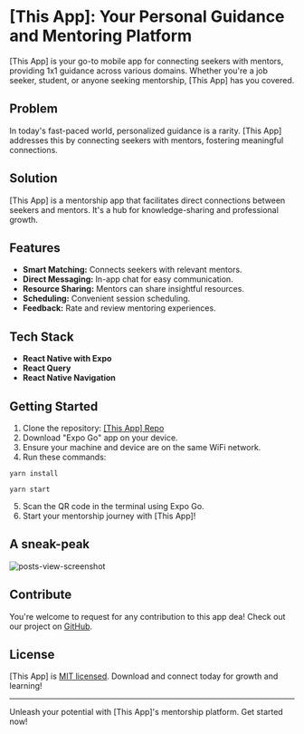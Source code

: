 # [This App]: Your Personal Guidance and Mentoring Platform

[This App] is your go-to mobile app for connecting seekers with mentors, providing 1x1 guidance across various domains. Whether you're a job seeker, student, or anyone seeking mentorship, [This App] has you covered.

## Problem

In today's fast-paced world, personalized guidance is a rarity. [This App] addresses this by connecting seekers with mentors, fostering meaningful connections.

## Solution

[This App] is a mentorship app that facilitates direct connections between seekers and mentors. It's a hub for knowledge-sharing and professional growth.

## Features

- **Smart Matching:** Connects seekers with relevant mentors.
- **Direct Messaging:** In-app chat for easy communication.
- **Resource Sharing:** Mentors can share insightful resources.
- **Scheduling:** Convenient session scheduling.
- **Feedback:** Rate and review mentoring experiences.

## Tech Stack

- **React Native with Expo**
- **React Query**
- **React Native Navigation**

## Getting Started

1. Clone the repository: [[This App] Repo](https://github.com/codeandgyan/connectl)
2. Download "Expo Go" app on your device.
3. Ensure your machine and device are on the same WiFi network.
4. Run these commands:
```
yarn install
```
```
yarn start
```
5. Scan the QR code in the terminal using Expo Go.
6. Start your mentorship journey with [This App]!

## A sneak-peak
![posts-view-screenshot](https://github.com/codeandgyan/connectl/assets/140544523/32f12515-8188-4d7e-8108-a2c1c6f78fc4)

## Contribute

You're welcome to request for any contribution to this app dea! Check out our project on [GitHub](https://github.com/codeandgyan/connectl).

## License

[This App] is [MIT licensed](LICENSE.md). Download and connect today for growth and learning!

---

Unleash your potential with [This App]'s mentorship platform. Get started now!

